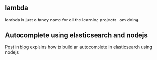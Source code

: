 ## lambda
lambda is just a fancy name for all the learning projects I am doing.
 
Autocomplete using elasticsearch and nodejs
---
[Post](https://deepanshugupta.in/2019/06/18/autocomplete-using-elasticsearch-and-nodejs/) in [blog](https://deepanshugupta.in/blog/) explains how to build an autocomplete in elasticsearch using nodejs
